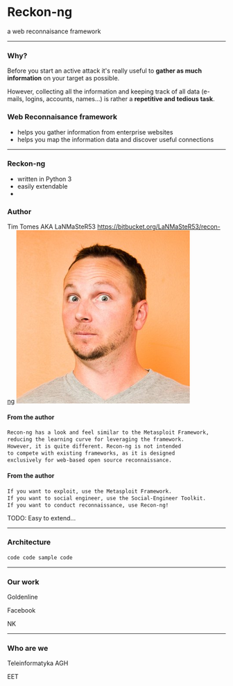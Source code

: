 # Reckon-ng
a web reconnaisance framework

---

### Why?

Before you start an active attack it's really useful to **gather as much information** on your target as possible.

However, collecting all the information and keeping track of all data (e-mails, logins, accounts, names...) is rather a **repetitive and tedious task**.

### Web Reconnaisance framework
- helps you gather information from enterprise websites
- helps you map the information data and discover useful connections

---

### Reckon-ng

- written in Python 3
- easily extendable
- 

### Author
Tim Tomes AKA LaNMaSteR53
https://bitbucket.org/LaNMaSteR53/recon-ng
![Tim Tomes](img/tim_tomes.jpg)

#### From the author
```
Recon-ng has a look and feel similar to the Metasploit Framework,
reducing the learning curve for leveraging the framework.
However, it is quite different. Recon-ng is not intended 
to compete with existing frameworks, as it is designed
exclusively for web-based open source reconnaissance.
```

#### From the author
```
If you want to exploit, use the Metasploit Framework.
If you want to social engineer, use the Social-Engineer Toolkit.
If you want to conduct reconnaissance, use Recon-ng!
```

TODO: Easy to extend...

---

### Architecture

```python
code code sample code
```

---

### Our work

Goldenline

Facebook

NK

---

### Who are we

Teleinformatyka AGH

EET
